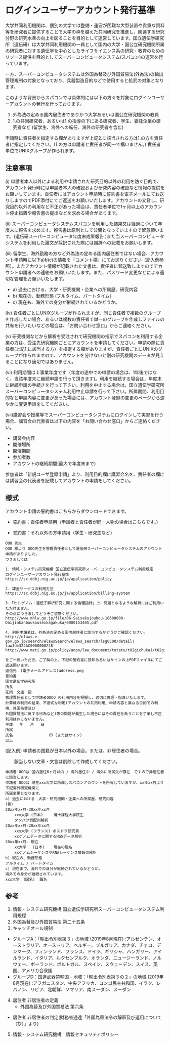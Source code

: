 # ログインユーザーアカウント発行基準
 

大学共同利用機関は、個別の大学では整備・運営が困難な大型装置や貴重な資料等を研究者に提供することで大学の枠を越えた共同研究を推進し、関連する研究分野の研究水準の向上を図ることを目的として運営しています。国立遺伝学研究所（遺伝研）は大学共同利用機関の一員として国内の大学・国公立研究機関所属の研究者に対する遺伝学を中心としたライフサイエンス系の研究・教育のためのリソース提供を目的としてスーパーコンピュータシステム(スパコン)の運営を行っています。

一方、スーパーコンピュータシステムは外国為替及び外国貿易法(外為法)の輸出管理規制の対象となっており、兵器製造目的などで使用すると処罰の対象となります。

このような背景からスパコンでは具体的には以下の方々を対象にログインユーザーアカウントの発行を行っております。

1. 外為法の定める国内居住者でありかつ大学あるいは国公立研究機関の教員
2. 1.の共同研究者、あるいは1.の指導の下にある研究者、学生、委託企業の研究者など (留学生、海外への転任、海外の研究者を含む)


申請時に責任者を指定する欄がありますが上記2.に該当される方は1.の方を責任者に指定してください。(1.の方は申請者と責任者が同一で構いません。) 責任者単位でUNIXグループが作られます。


## 注意事項
(i) 申請者本人以外による利用や申請された研究目的以外の利用を防ぐ目的で、アカウント発行時には申請者本人の確認および研究内容の確認など情報の提供をお願いしています。責任者にはアカウント申請時に誓約書を電子メールにてお送りしますのでPDF添付にてご返送をお願いいたします。アカウントの又貸し、研究目的以外の利用など不正があった場合は、責任者単位で1ヶ月以上のアカウント停止措置や報告書の提出などを求める場合があります。

(ii) スーパーコンピュータシステムスパコンを利用した結果又は経過について年度末に報告を求めます。報告書は原則として公開となっていますので留意願います。(遺伝研スーパーコンピュータ年度末成果報告 )また当スーパーコンピュータシステムを利用した論文が採択された際には謝辞への記載をお願いします。


(iii) 留学生、海外勤務の方など外為法の定める国内居住者ではない場合、アカウント申請時に以下a)b)c)の情報を「コメント欄」にてお送りください（記入例参照）。またアカウント情報が記載された文書は、責任者に郵送致しますのでアカウント申請者への連絡をお願いいたします。また、パスワード変更などによる適切な管理をお願いいたします。　

- a) 過去における、大学・研究機関・企業への所属歴、研究内容
- b) 現在の、勤務形態 (フルタイム、パートタイム）
- c) 現在も、海外での身分が継続されているかどうか。


 
(iv) 責任者ごとにUNIXグループが作られますが、同じ責任者で複数のグループを作成したい場合、あるいは複数の責任者で単一のグループを作成しファイルの共有を行いたいなどの場合は、「お問い合わせ窓口」からご連絡ください。


(v) 研究機関などから解析を受注されて研究機関の指示でスパコンを利用する企業の方は、受注先研究機関ごとにアカウントを申請してください。申請の際に責任者(上記1.に該当する方）を指定する欄がありますが、責任者ごとにUNIXのグループが作られますので、アカウントを分けないと別の研究機関のデータが見えることになり適切ではありません。

(vi) 利用期間は１事業年度です（年度の途中での申請の場合は、1年後ではなく、当該年度末に継続申請を行って頂きます)。利用を継続する場合は，年度末に継続申請の手続きを行って下さい。利用を中止する場合は，国立遺伝学研究所スーパーコンピュータシステム利用中止申請を行って下さい。所属期間、利用目的など申請内容に変更があった場合には、アカウント登録の変更のページから速やかに変更申請をしてください。

(vii)講習会や授業等でスーパーコンピュータシステムにログインして実習を行う場合、講習会の代表者は以下の内容を「お問い合わせ窓口」からご連絡ください。

- 講習会内容
- 開催場所
- 開催期間
- 参加者数
- アカウントの継続期間(最大で年度末まで)

参加者は「新規ユーザ登録申請」より、利用目的欄に講習会名を、責任者の欄には講習会の代表者を記載してアカウントの申請をしてください。
 

 
## 様式

アカウント申請の誓約書はこちらからダウンロードできます。

- 誓約書：責任者申請用（申請者と責任者が同一人物の場合はこちらです。）

- 誓約書：それ以外の方申請用（学生・研究生など）

```
OOO 先生
OOO 様より OOO先生を管理責任者として遺伝研スーパーコンピュータシステムのアカウント申請がありました。
つきましては

1. 情報・システム研究機構 国立遺伝学研究所スーパーコンピュータシステム利用規定
ログインユーザーアカウント発行基準
https://sc.ddbj.nig.ac.jp/ja/application/policy

2. 課金サービスの利用方法
https://sc.ddbj.nig.ac.jp/ja/application/billing-system

3.「ヒトゲノム・遺伝子解析研究に関する倫理指針」上、問題となるような解析にはご利用いただけません。
その点につきましてどうぞご留意ください。
http://www.mhlw.go.jp/file/06-Seisakujouhou-10600000-Daijinkanboukouseikagakuka/0000153405.pdf

4. 利用申請者は、外為法の定める国内居住者に該当するかどうかご確認ください。
http://elaws.e-gov.go.jp/search/elawsSearch/elaws_search/lsg0500/detail?lawId=324AC0000000228
http://www.meti.go.jp/policy/anpo/law_document/tutatu/t02gichukai/t02gichukai_unyokaishaku.pdf

をご一読いただき、ご了解の上、下記の誓約書に捺印あるいはサインの上PDFファイルにてご返送願います。
返信先　(電子メールアドレス)address.png
誓約書
国立遺伝学研究所
所長　
花岡　文雄　殿
管理責任者として申請者OOOO の利用内容を把握し、適切に管理・指導いたします。
計算機の利用の結果、不適切な利用(アカウントの共用利用、申請内容と異なる目的での利用、外国為替及び
外国貿易法に反する行為など)等の問題が発生した場合にはその責任を負うことを了承し不正利用はおこないません。
平成   年   月   日
所属
氏名　   　　　　　   印 (またはサイン)
以上
```
 
(記入例) 申請者の国籍が日本以外の場合。または、非居住者の場合。

　　該当しない文章・文言は削除して作成してください。

```
申請者 OOOは 国内居住6ヶ月以内 / 海外居住中 / 海外に所属先が存在　ですので非居住者に該当します。
申請者 OOOは 現在xxx大学に所属しスパコンアカウントを所有していますが、xx年xx月より下記海外研究機関に
所属変更となります。
a) 過去における　大学・研究機関・企業への所属歴、研究内容
(例）
20xx年xx月-20xx年xx月　
    xxx大学 (日本)　   博士課程大学院生
    タンパク質配列解析
20xx年xx月-20xx年xx月　
    xxx大学 (フランス) ポスドク研究員
    xxゲノムデータに関するNGSデータ解析
20xx年xx月- 現在　     
    xx大学　 (日本)    現在の職名
    xxゲノムシーケンスやRNAシーケンス情報の解析
b) 現在の、勤務形態
フルタイム / パートタイム
c) 現在まで、海外での身分が継続されているかどうか。
海外での身分が継続されています。
xxx大学　（国名)  職名
```
 
## 参考

1. 情報・システム研究機構 国立遺伝学研究所スーパーコンピュータシステム利用規程
2. 外国為替及び外国貿易法 第二十五条
3. キャッチオール規制
  - グループA：「輸出令別表第３」の地域 (2019年8月現在) :アルゼンチン、オーストラリア、オーストリア、ベルギー、ブルガリア、カナダ、チェコ、デンマーク、フィンランド、フランス、ドイツ、ギリシャ、ハンガリー、アイルランド、イタリア、ルクセンブルク、オランダ、ニュージーランド、ノルウェー、ポーランド、ポルトガル、スペイン、スウェーデン、スイス、英国、アメリカ合衆国
  - グループD：国連武器禁輸国・地域：「輸出令別表第３の２」の地域 (2019年8月現在) :アフガニスタン、中央アフリカ、コンゴ民主共和国、イラク、レバノン、リビア、北朝鮮、ソマリア、南スーダン、スーダン
4. 居住者 非居住者の定義
   - 外国為替及び外国貿易法 第六条
  - 居住者 非居住者の判定(財務省通達「外国為替法令の解釈及び運用について（抄）」より)
5. 情報・システム研究機構　情報セキュリティポリシー
